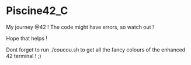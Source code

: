 # Piscine42_C
My journey @42 !
The code might have errors, so watch out ! 

Hope that helps !

Dont forget to run ./coucou.sh to get all the fancy colours of the enhanced 42 terminal !
  ;)
